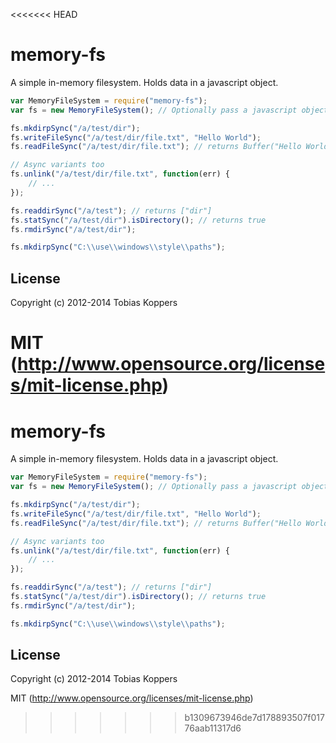 <<<<<<< HEAD
# memory-fs

A simple in-memory filesystem. Holds data in a javascript object.

``` javascript
var MemoryFileSystem = require("memory-fs");
var fs = new MemoryFileSystem(); // Optionally pass a javascript object

fs.mkdirpSync("/a/test/dir");
fs.writeFileSync("/a/test/dir/file.txt", "Hello World");
fs.readFileSync("/a/test/dir/file.txt"); // returns Buffer("Hello World")

// Async variants too
fs.unlink("/a/test/dir/file.txt", function(err) {
	// ...
});

fs.readdirSync("/a/test"); // returns ["dir"]
fs.statSync("/a/test/dir").isDirectory(); // returns true
fs.rmdirSync("/a/test/dir");

fs.mkdirpSync("C:\\use\\windows\\style\\paths");
```

## License

Copyright (c) 2012-2014 Tobias Koppers

MIT (http://www.opensource.org/licenses/mit-license.php)
=======
# memory-fs

A simple in-memory filesystem. Holds data in a javascript object.

``` javascript
var MemoryFileSystem = require("memory-fs");
var fs = new MemoryFileSystem(); // Optionally pass a javascript object

fs.mkdirpSync("/a/test/dir");
fs.writeFileSync("/a/test/dir/file.txt", "Hello World");
fs.readFileSync("/a/test/dir/file.txt"); // returns Buffer("Hello World")

// Async variants too
fs.unlink("/a/test/dir/file.txt", function(err) {
	// ...
});

fs.readdirSync("/a/test"); // returns ["dir"]
fs.statSync("/a/test/dir").isDirectory(); // returns true
fs.rmdirSync("/a/test/dir");

fs.mkdirpSync("C:\\use\\windows\\style\\paths");
```

## License

Copyright (c) 2012-2014 Tobias Koppers

MIT (http://www.opensource.org/licenses/mit-license.php)
>>>>>>> b1309673946de7d178893507f01776aab11317d6
